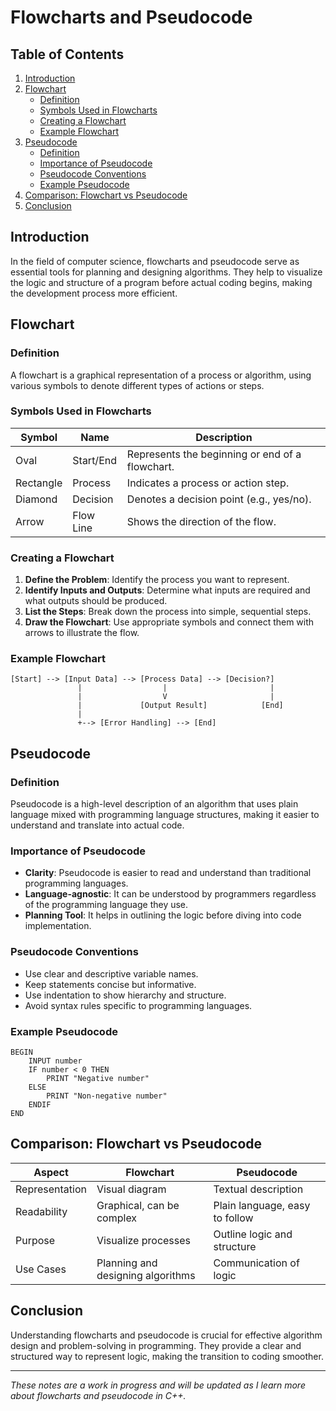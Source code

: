 # Flowcharts and Pseudocode

## Table of Contents
1. [Introduction](#introduction)
2. [Flowchart](#flowchart)
   - [Definition](#definition)
   - [Symbols Used in Flowcharts](#symbols-used-in-flowcharts)
   - [Creating a Flowchart](#creating-a-flowchart)
   - [Example Flowchart](#example-flowchart)
3. [Pseudocode](#pseudocode)
   - [Definition](#definition-1)
   - [Importance of Pseudocode](#importance-of-pseudocode)
   - [Pseudocode Conventions](#pseudocode-conventions)
   - [Example Pseudocode](#example-pseudocode)
4. [Comparison: Flowchart vs Pseudocode](#comparison-flowchart-vs-pseudocode)
5. [Conclusion](#conclusion)

## Introduction
In the field of computer science, flowcharts and pseudocode serve as essential tools for planning and designing algorithms. They help to visualize the logic and structure of a program before actual coding begins, making the development process more efficient.

## Flowchart

### Definition
A flowchart is a graphical representation of a process or algorithm, using various symbols to denote different types of actions or steps.

### Symbols Used in Flowcharts
| Symbol          | Name              | Description                                |
|-----------------|-------------------|--------------------------------------------|
| Oval            | Start/End        | Represents the beginning or end of a flowchart. |
| Rectangle       | Process          | Indicates a process or action step.       |
| Diamond         | Decision         | Denotes a decision point (e.g., yes/no).  |
| Arrow           | Flow Line        | Shows the direction of the flow.          |

### Creating a Flowchart
1. **Define the Problem**: Identify the process you want to represent.
2. **Identify Inputs and Outputs**: Determine what inputs are required and what outputs should be produced.
3. **List the Steps**: Break down the process into simple, sequential steps.
4. **Draw the Flowchart**: Use appropriate symbols and connect them with arrows to illustrate the flow.

### Example Flowchart
```plaintext
[Start] --> [Input Data] --> [Process Data] --> [Decision?]
               |                  |                       |
               |                  V                       |
               |             [Output Result]            [End]
               |
               +--> [Error Handling] --> [End]
```

## Pseudocode

### Definition
Pseudocode is a high-level description of an algorithm that uses plain language mixed with programming language structures, making it easier to understand and translate into actual code.

### Importance of Pseudocode
- **Clarity**: Pseudocode is easier to read and understand than traditional programming languages.
- **Language-agnostic**: It can be understood by programmers regardless of the programming language they use.
- **Planning Tool**: It helps in outlining the logic before diving into code implementation.

### Pseudocode Conventions
- Use clear and descriptive variable names.
- Keep statements concise but informative.
- Use indentation to show hierarchy and structure.
- Avoid syntax rules specific to programming languages.

### Example Pseudocode
```plaintext
BEGIN
    INPUT number
    IF number < 0 THEN
        PRINT "Negative number"
    ELSE
        PRINT "Non-negative number"
    ENDIF
END
```

## Comparison: Flowchart vs Pseudocode
| Aspect               | Flowchart                      | Pseudocode                     |
|----------------------|-------------------------------|--------------------------------|
| Representation       | Visual diagram                | Textual description            |
| Readability          | Graphical, can be complex     | Plain language, easy to follow |
| Purpose              | Visualize processes            | Outline logic and structure    |
| Use Cases            | Planning and designing algorithms | Communication of logic         |

## Conclusion
Understanding flowcharts and pseudocode is crucial for effective algorithm design and problem-solving in programming. They provide a clear and structured way to represent logic, making the transition to coding smoother.

---

*These notes are a work in progress and will be updated as I learn more about flowcharts and pseudocode in C++.*
```

